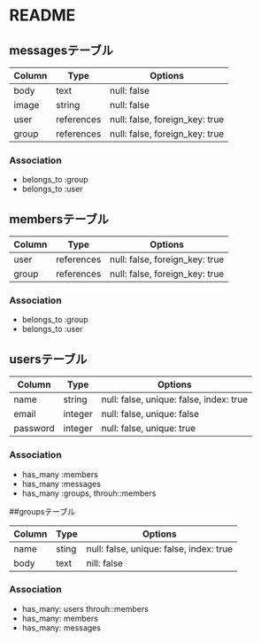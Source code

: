 # README


## messagesテーブル

|Column|Type|Options|
|------|----|-------|
|body|text|null: false|
|image|string|null: false|
|user|references|null: false, foreign_key: true|
|group|references|null: false, foreign_key: true|

### Association
- belongs_to :group
- belongs_to :user



## membersテーブル

|Column|Type|Options|
|------|----|-------|
|user|references|null: false, foreign_key: true|
|group|references|null: false, foreign_key: true|

### Association
- belongs_to :group
- belongs_to :user




## usersテーブル

|Column|Type|Options|
|------|----|-------|
|name|string|null: false, unique: false, index: true|
|email|integer|null: false, unique: false|
|password|integer|null: false, unique: true|

### Association
- has_many :members
- has_many :messages
- has_many :groups, throuh::members



##groupsテーブル

|Column|Type|Options|
|------|----|-------|
|name|sting|null: false, unique: false, index: true|
|body|text|nill: false|

### Association
- has_many: users throuh::members
- has_many: members
- has_many: messages










